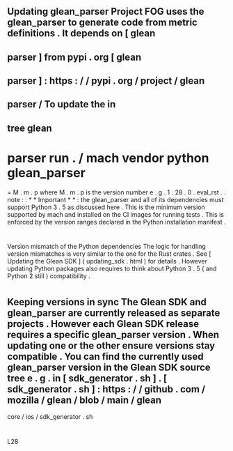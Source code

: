 #
Updating
glean_parser
Project
FOG
uses
the
glean_parser
to
generate
code
from
metric
definitions
.
It
depends
on
[
glean
-
parser
]
from
pypi
.
org
[
glean
-
parser
]
:
https
:
/
/
pypi
.
org
/
project
/
glean
-
parser
/
To
update
the
in
-
tree
glean
-
parser
run
.
/
mach
vendor
python
glean_parser
=
=
M
.
m
.
p
where
M
.
m
.
p
is
the
version
number
e
.
g
.
1
.
28
.
0
.
eval_rst
.
.
note
:
:
*
*
Important
*
*
:
the
glean_parser
and
all
of
its
dependencies
must
support
Python
3
.
5
as
discussed
here
.
This
is
the
minimum
version
supported
by
mach
and
installed
on
the
CI
images
for
running
tests
.
This
is
enforced
by
the
version
ranges
declared
in
the
Python
installation
manifest
.
#
#
Version
mismatch
of
the
Python
dependencies
The
logic
for
handling
version
mismatches
is
very
similar
to
the
one
for
the
Rust
crates
.
See
[
Updating
the
Glean
SDK
]
(
updating_sdk
.
html
)
for
details
.
However
updating
Python
packages
also
requires
to
think
about
Python
3
.
5
(
and
Python
2
still
)
compatibility
.
#
#
Keeping
versions
in
sync
The
Glean
SDK
and
glean_parser
are
currently
released
as
separate
projects
.
However
each
Glean
SDK
release
requires
a
specific
glean_parser
version
.
When
updating
one
or
the
other
ensure
versions
stay
compatible
.
You
can
find
the
currently
used
glean_parser
version
in
the
Glean
SDK
source
tree
e
.
g
.
in
[
sdk_generator
.
sh
]
.
[
sdk_generator
.
sh
]
:
https
:
/
/
github
.
com
/
mozilla
/
glean
/
blob
/
main
/
glean
-
core
/
ios
/
sdk_generator
.
sh
#
L28
